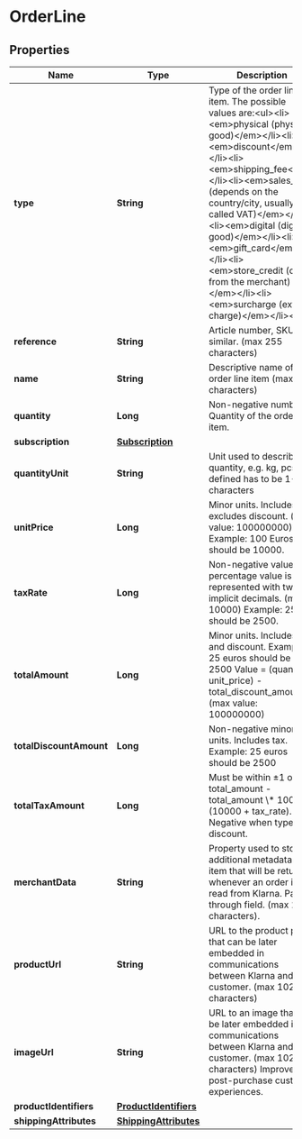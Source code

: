 

# OrderLine


## Properties

| Name | Type | Description | Notes |
|------------ | ------------- | ------------- | -------------|
|**type** | **String** | Type of the order line item. The possible values are:&lt;ul&gt;&lt;li&gt;&lt;em&gt;physical (physical good)&lt;/em&gt;&lt;/li&gt;&lt;li&gt;&lt;em&gt;discount&lt;/em&gt;&lt;/li&gt;&lt;li&gt;&lt;em&gt;shipping_fee&lt;/em&gt;&lt;/li&gt;&lt;li&gt;&lt;em&gt;sales_tax (depends on the country/city, usually called VAT)&lt;/em&gt;&lt;/li&gt;&lt;li&gt;&lt;em&gt;digital (digital good)&lt;/em&gt;&lt;/li&gt;&lt;li&gt;&lt;em&gt;gift_card&lt;/em&gt;&lt;/li&gt;&lt;li&gt;&lt;em&gt;store_credit (credit from the merchant)&lt;/em&gt;&lt;/li&gt;&lt;li&gt;&lt;em&gt;surcharge (extra charge)&lt;/em&gt;&lt;/li&gt;&lt;/ul&gt; |  [optional] |
|**reference** | **String** | Article number, SKU or similar. (max 255 characters) |  [optional] |
|**name** | **String** | Descriptive name of the order line item (max 255 characters) |  |
|**quantity** | **Long** | Non-negative number. Quantity of the order line item. |  |
|**subscription** | [**Subscription**](Subscription.md) |  |  [optional] |
|**quantityUnit** | **String** | Unit used to describe the quantity, e.g. kg, pcs... If defined has to be 1-8 characters |  [optional] |
|**unitPrice** | **Long** | Minor units. Includes tax, excludes discount. (max value: 100000000).  Example: 100 Euros should be 10000. |  |
|**taxRate** | **Long** | Non-negative value. The percentage value is represented with two implicit decimals. (max 10000)  Example: 25% should be 2500. |  |
|**totalAmount** | **Long** | Minor units. Includes tax and discount.   Example: 25 euros should be 2500 Value &#x3D; (quantity x unit_price) - total_discount_amount. (max value: 100000000) |  |
|**totalDiscountAmount** | **Long** | Non-negative minor units. Includes tax.  Example: 25 euros should be 2500 |  [optional] |
|**totalTaxAmount** | **Long** | Must be within ±1 of total_amount - total_amount \\* 10000 / (10000 + tax_rate). Negative when type is discount. |  |
|**merchantData** | **String** | Property used to store additional metadata per item that will be returned whenever an order is read from Klarna. Pass through field. (max 1024 characters). |  [optional] |
|**productUrl** | **String** | URL to the product page that can be later embedded in communications between Klarna and the customer. (max 1024 characters) |  [optional] |
|**imageUrl** | **String** | URL to an image that can be later embedded in communications between Klarna and the customer. (max 1024 characters)  Improves post-purchase customer experiences. |  [optional] |
|**productIdentifiers** | [**ProductIdentifiers**](ProductIdentifiers.md) |  |  [optional] |
|**shippingAttributes** | [**ShippingAttributes**](ShippingAttributes.md) |  |  [optional] |



